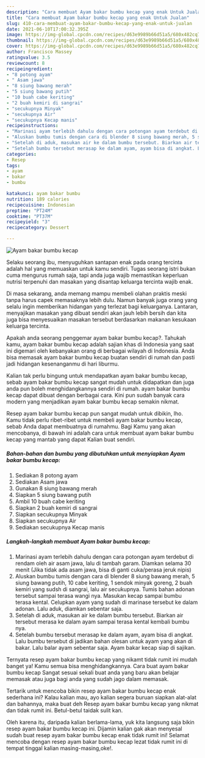 ```yaml
---
description: "Cara membuat Ayam bakar bumbu kecap yang enak Untuk Jualan"
title: "Cara membuat Ayam bakar bumbu kecap yang enak Untuk Jualan"
slug: 410-cara-membuat-ayam-bakar-bumbu-kecap-yang-enak-untuk-jualan
date: 2021-06-10T17:00:32.395Z
image: https://img-global.cpcdn.com/recipes/d63e9989b66d51a5/680x482cq70/ayam-bakar-bumbu-kecap-foto-resep-utama.jpg
thumbnail: https://img-global.cpcdn.com/recipes/d63e9989b66d51a5/680x482cq70/ayam-bakar-bumbu-kecap-foto-resep-utama.jpg
cover: https://img-global.cpcdn.com/recipes/d63e9989b66d51a5/680x482cq70/ayam-bakar-bumbu-kecap-foto-resep-utama.jpg
author: Francisco Massey
ratingvalue: 3.5
reviewcount: 8
recipeingredient:
- "8 potong ayam"
- " Asam jawa"
- "8 siung bawang merah"
- "5 siung bawang putih"
- "10 buah cabe keriting"
- "2 buah kemiri di sangrai"
- "secukupnya Minyak"
- "secukupnya Air"
- "secukupnya Kecap manis"
recipeinstructions:
- "Marinasi ayam terlebih dahulu dengan cara potongan ayam terdebut di rendam oleh air asam jawa, lalu di tambah garam. Diamkan selama 30 menit (Jika tidak ada asam jawa, bisa di ganti cuka/perasa jeruk nipis)"
- "Aluskan bumbu tumis dengan cara di blender 8 siung bawang merah, 5 siung bawang putih, 10 cabe keriting, 1 sendok minyak goreng, 2 buah kemiri yang sudsh di sangrai, lalu air secukupnya. Tumis bahan adonan tersebut sampai terasa wangi nya. Masukan kecap sampai bumbu terasa kental. Celupkan ayam yang sudah di marinase tersebut ke dalam adonan. Lalu aduk, diamkan sebentar saja."
- "Setelah di aduk, masukan air ke dalam bumbu tersebut. Biarkan air tersebut merasa ke dalam ayam sampai terasa kental kembali bumbu nya."
- "Setelah bumbu tersebut merasap ke dalam ayam, ayam bisa di angkat. Lalu bumbu tersebut di jadikan bahan olesan untuk ayam yang akan di bakar. Lalu balar ayam sebentar saja. Ayam bakar kecap siap di sajikan."
categories:
- Resep
tags:
- ayam
- bakar
- bumbu

katakunci: ayam bakar bumbu 
nutrition: 189 calories
recipecuisine: Indonesian
preptime: "PT24M"
cooktime: "PT37M"
recipeyield: "3"
recipecategory: Dessert

---
```



![Ayam bakar bumbu kecap](https://img-global.cpcdn.com/recipes/d63e9989b66d51a5/680x482cq70/ayam-bakar-bumbu-kecap-foto-resep-utama.jpg)

Selaku seorang ibu, menyuguhkan santapan enak pada orang tercinta adalah hal yang memuaskan untuk kamu sendiri. Tugas seorang istri bukan cuma mengurus rumah saja, tapi anda juga wajib memastikan keperluan nutrisi terpenuhi dan masakan yang disantap keluarga tercinta wajib enak.

Di masa  sekarang, anda memang mampu membeli olahan praktis meski tanpa harus capek memasaknya lebih dulu. Namun banyak juga orang yang selalu ingin memberikan hidangan yang terlezat bagi keluarganya. Lantaran, menyajikan masakan yang dibuat sendiri akan jauh lebih bersih dan kita juga bisa menyesuaikan masakan tersebut berdasarkan makanan kesukaan keluarga tercinta. 



Apakah anda seorang penggemar ayam bakar bumbu kecap?. Tahukah kamu, ayam bakar bumbu kecap adalah sajian khas di Indonesia yang saat ini digemari oleh kebanyakan orang di berbagai wilayah di Indonesia. Anda bisa memasak ayam bakar bumbu kecap buatan sendiri di rumah dan pasti jadi hidangan kesenanganmu di hari liburmu.

Kalian tak perlu bingung untuk mendapatkan ayam bakar bumbu kecap, sebab ayam bakar bumbu kecap sangat mudah untuk didapatkan dan juga anda pun boleh menghidangkannya sendiri di rumah. ayam bakar bumbu kecap dapat dibuat dengan berbagai cara. Kini pun sudah banyak cara modern yang menjadikan ayam bakar bumbu kecap semakin nikmat.

Resep ayam bakar bumbu kecap pun sangat mudah untuk dibikin, lho. Kamu tidak perlu ribet-ribet untuk membeli ayam bakar bumbu kecap, sebab Anda dapat membuatnya di rumahmu. Bagi Kamu yang akan mencobanya, di bawah ini adalah cara untuk membuat ayam bakar bumbu kecap yang mantab yang dapat Kalian buat sendiri.

<!--inarticleads1-->

##### Bahan-bahan dan bumbu yang dibutuhkan untuk menyiapkan Ayam bakar bumbu kecap:

1. Sediakan 8 potong ayam
1. Sediakan  Asam jawa
1. Gunakan 8 siung bawang merah
1. Siapkan 5 siung bawang putih
1. Ambil 10 buah cabe keriting
1. Siapkan 2 buah kemiri di sangrai
1. Siapkan secukupnya Minyak
1. Siapkan secukupnya Air
1. Sediakan secukupnya Kecap manis




<!--inarticleads2-->

##### Langkah-langkah membuat Ayam bakar bumbu kecap:

1. Marinasi ayam terlebih dahulu dengan cara potongan ayam terdebut di rendam oleh air asam jawa, lalu di tambah garam. Diamkan selama 30 menit (Jika tidak ada asam jawa, bisa di ganti cuka/perasa jeruk nipis)
1. Aluskan bumbu tumis dengan cara di blender 8 siung bawang merah, 5 siung bawang putih, 10 cabe keriting, 1 sendok minyak goreng, 2 buah kemiri yang sudsh di sangrai, lalu air secukupnya. Tumis bahan adonan tersebut sampai terasa wangi nya. Masukan kecap sampai bumbu terasa kental. Celupkan ayam yang sudah di marinase tersebut ke dalam adonan. Lalu aduk, diamkan sebentar saja.
1. Setelah di aduk, masukan air ke dalam bumbu tersebut. Biarkan air tersebut merasa ke dalam ayam sampai terasa kental kembali bumbu nya.
1. Setelah bumbu tersebut merasap ke dalam ayam, ayam bisa di angkat. Lalu bumbu tersebut di jadikan bahan olesan untuk ayam yang akan di bakar. Lalu balar ayam sebentar saja. Ayam bakar kecap siap di sajikan.




Ternyata resep ayam bakar bumbu kecap yang nikamt tidak rumit ini mudah banget ya! Kamu semua bisa menghidangkannya. Cara buat ayam bakar bumbu kecap Sangat sesuai sekali buat anda yang baru akan belajar memasak atau juga bagi anda yang sudah jago dalam memasak.

Tertarik untuk mencoba bikin resep ayam bakar bumbu kecap enak sederhana ini? Kalau kalian mau, ayo kalian segera buruan siapkan alat-alat dan bahannya, maka buat deh Resep ayam bakar bumbu kecap yang nikmat dan tidak rumit ini. Betul-betul taidak sulit kan. 

Oleh karena itu, daripada kalian berlama-lama, yuk kita langsung saja bikin resep ayam bakar bumbu kecap ini. Dijamin kalian gak akan menyesal sudah buat resep ayam bakar bumbu kecap enak tidak rumit ini! Selamat mencoba dengan resep ayam bakar bumbu kecap lezat tidak rumit ini di tempat tinggal kalian masing-masing,oke!.

